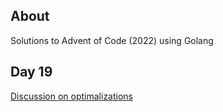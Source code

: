 ## About
Solutions to Advent of Code (2022) using Golang

## Day 19
[Discussion on optimalizations](https://old.reddit.com/r/adventofcode/comments/zpy5rm/2022_day_19_what_are_your_insights_and/)
